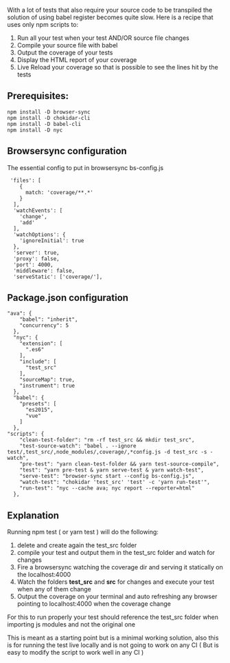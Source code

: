 With a lot of tests that also require your source code to be transpiled the solution of using babel 
register becomes quite slow. Here is a recipe that uses only npm scripts to:

1. Run all your test when your test AND/OR source file changes
1. Compile your source file with babel
1. Output the coverage of your tests
1. Display the HTML report of your coverage
1. Live Reload your coverage so that is possible to see the lines hit by the tests

## Prerequisites: 


```
npm install -D browser-sync
npm install -D chokidar-cli
npm install -D babel-cli
npm install -D nyc

```

## Browsersync configuration 

The essential config to put in browsersync bs-config.js

```
 'files': [
    {
      match: 'coverage/**.*'
    }
  ],
  'watchEvents': [
    'change',
    'add'
  ],
  'watchOptions': {
    'ignoreInitial': true
  },
  'server': true,
  'proxy': false,
  'port': 4000,
  'middleware': false,
  'serveStatic': ['coverage/'],

```

## Package.json configuration

```
"ava": {
    "babel": "inherit",
    "concurrency": 5
  },
  "nyc": {
    "extension": [
      ".es6"
    ],
    "include": [
      "test_src"
    ],
    "sourceMap": true,
    "instrument": true
  },
  "babel": {
    "presets": [
      "es2015",
      "vue"
    ]
  },
"scripts": {
    "clean-test-folder": "rm -rf test_src && mkdir test_src",
    "test-source-watch": "babel . --ignore test/,test_src/,node_modules/,coverage/,*config.js -d test_src -s -watch",
    "pre-test": "yarn clean-test-folder && yarn test-source-compile",
    "test": "yarn pre-test & yarn serve-test & yarn watch-test",
    "serve-test": "browser-sync start --config bs-config.js",
    "watch-test": "chokidar 'test_src' 'test' -c 'yarn run-test'",
    "run-test": "nyc --cache ava; nyc report --reporter=html"
  },
```


## Explanation

Running npm test ( or yarn test ) will do the following: 
1. delete and create again the test_src folder
1. compile your test and output them in the test_src folder and watch for changes
1. Fire a browsersync watching the coverage dir and serving it statically on the localhost:4000
1. Watch the folders **test_src** and **src** for changes and execute your test when any of them change
1. Output the coverage on your terminal and auto refreshing any browser pointing to localhost:4000 when the coverage change

For this to run properly your test should reference the test_src folder when importing js modules and not the original one

This is meant as a starting point but is a minimal working solution, also this is for running the test live locally
and is not going to work on any CI ( But is easy to modify the script to work well in any CI )

